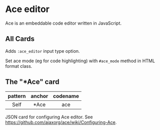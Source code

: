 <!--
# @title README - mod: ace editor
-->

# Ace editor

Ace is an embeddable code editor written in JavaScript.

## All Cards

Adds `:ace_editor` input type option.

Set ace mode (eg for code highlighting) with `#ace_mode` method in HTML format
class.

## The "*Ace" card

| pattern | anchor | codename |
|:----:|:----:|:----:|
| Self | *Ace | ace |

JSON card for configuring Ace editor. See
https://github.com/ajaxorg/ace/wiki/Configuring-Ace.
